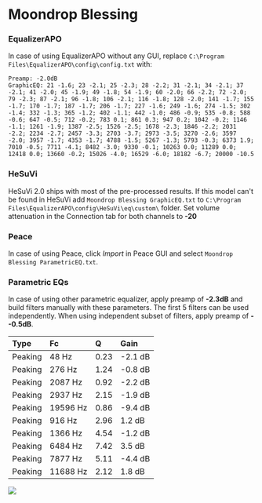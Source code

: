 # Moondrop Blessing

### EqualizerAPO
In case of using EqualizerAPO without any GUI, replace `C:\Program Files\EqualizerAPO\config\config.txt`
with:
```
Preamp: -2.0dB
GraphicEQ: 21 -1.6; 23 -2.1; 25 -2.3; 28 -2.2; 31 -2.1; 34 -2.1; 37 -2.1; 41 -2.0; 45 -1.9; 49 -1.8; 54 -1.9; 60 -2.0; 66 -2.2; 72 -2.0; 79 -2.3; 87 -2.1; 96 -1.8; 106 -2.1; 116 -1.8; 128 -2.0; 141 -1.7; 155 -1.7; 170 -1.7; 187 -1.7; 206 -1.7; 227 -1.6; 249 -1.6; 274 -1.5; 302 -1.4; 332 -1.3; 365 -1.2; 402 -1.1; 442 -1.0; 486 -0.9; 535 -0.8; 588 -0.6; 647 -0.5; 712 -0.2; 783 0.1; 861 0.3; 947 0.2; 1042 -0.2; 1146 -1.1; 1261 -1.9; 1387 -2.5; 1526 -2.5; 1678 -2.3; 1846 -2.2; 2031 -2.2; 2234 -2.7; 2457 -3.3; 2703 -3.7; 2973 -3.5; 3270 -2.6; 3597 -2.0; 3957 -1.7; 4353 -1.7; 4788 -1.5; 5267 -1.3; 5793 -0.3; 6373 1.9; 7010 -0.5; 7711 -4.1; 8482 -3.0; 9330 -0.1; 10263 0.0; 11289 0.0; 12418 0.0; 13660 -0.2; 15026 -4.0; 16529 -6.0; 18182 -6.7; 20000 -10.5
```

### HeSuVi
HeSuVi 2.0 ships with most of the pre-processed results. If this model can't be found in HeSuVi add
`Moondrop Blessing GraphicEQ.txt` to `C:\Program Files\EqualizerAPO\config\HeSuVi\eq\custom\` folder.
Set volume attenuation in the Connection tab for both channels to **-20**

### Peace
In case of using Peace, click *Import* in Peace GUI and select `Moondrop Blessing ParametricEQ.txt`.

### Parametric EQs
In case of using other parametric equalizer, apply preamp of **-2.3dB** and build filters manually
with these parameters. The first 5 filters can be used independently.
When using independent subset of filters, apply preamp of **--0.5dB**.

| Type    | Fc       |    Q | Gain    |
|:--------|:---------|:-----|:--------|
| Peaking | 48 Hz    | 0.23 | -2.1 dB |
| Peaking | 276 Hz   | 1.24 | -0.8 dB |
| Peaking | 2087 Hz  | 0.92 | -2.2 dB |
| Peaking | 2937 Hz  | 2.15 | -1.9 dB |
| Peaking | 19596 Hz | 0.86 | -9.4 dB |
| Peaking | 916 Hz   | 2.96 | 1.2 dB  |
| Peaking | 1366 Hz  | 4.54 | -1.2 dB |
| Peaking | 6484 Hz  | 7.42 | 3.5 dB  |
| Peaking | 7877 Hz  | 5.11 | -4.4 dB |
| Peaking | 11688 Hz | 2.12 | 1.8 dB  |

![](https://raw.githubusercontent.com/jaakkopasanen/AutoEq/master/results/oratory1990/usound/Moondrop%20Blessing/Moondrop%20Blessing.png)